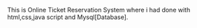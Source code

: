 This is Online Ticket Reservation System where i had done with html,css,java script and Mysql[Database].
